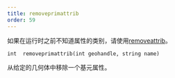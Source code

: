 ```yaml
---
title: removeprimattrib
order: 59
---
```


如果在运行时之前不知道属性的类别，请使用[removeattrib](../geometry/removeattrib "从几何体中移除属性或属性组")。

`int  removeprimattrib(int geohandle, string name)`

从给定的几何体中移除一个基元属性。
